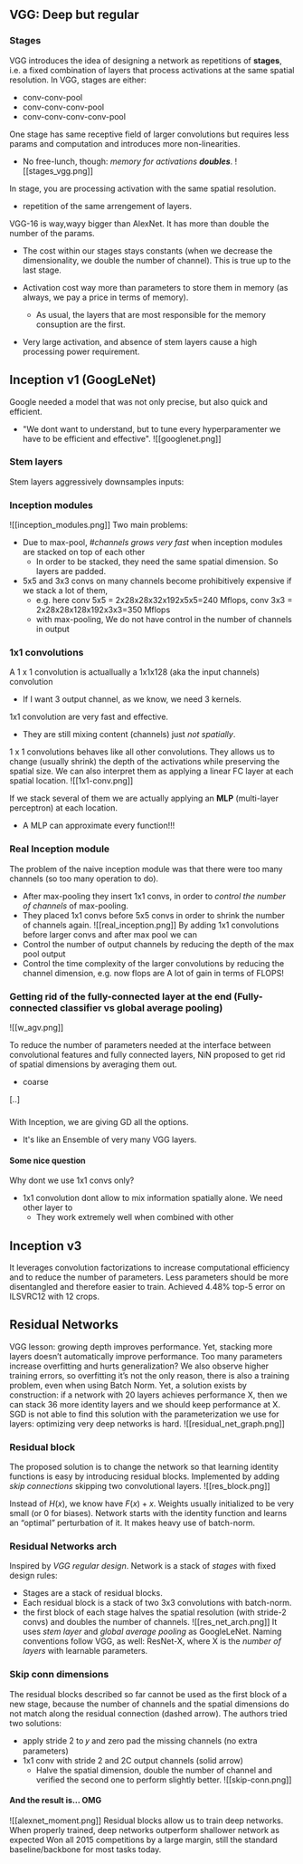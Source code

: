 
## VGG: Deep but regular

### Stages
VGG introduces the idea of designing a network as repetitions of __stages__, i.e. a fixed combination of layers that process activations at the same spatial resolution. In VGG, stages are either: 
- conv-conv-pool 
- conv-conv-conv-pool 
- conv-conv-conv-conv-pool

One stage has same receptive field of larger convolutions but requires less params and computation and introduces more non-linearities. 
- No free-lunch, though: _memory for activations __doubles___.
![[stages_vgg.png]]

In stage, you are processing activation with the same spatial resolution. 
- repetition of the same arrengement of layers.

VGG-16 is way,wayy bigger than AlexNet. It has more than double the number of the params. 
- The cost within our stages stays constants (when we decrease the dimensionality, we double the number of channel). This is true up to the last stage. 
- Activation cost way more than parameters to store them in memory (as always, we pay a price in terms of memory). 
	- As usual, the layers that are most responsible for the memory consuption are the first. 

- Very large activation, and absence of stem layers cause a high processing power requirement. 

## Inception v1 (GoogLeNet)
Google needed a model that was not only precise, but also quick and efficient. 
- "We dont want to understand, but to tune every hyperparamenter we have to be efficient and effective". 
![[googlenet.png]]

### Stem layers
Stem layers aggressively downsamples inputs:

### Inception modules
![[inception_modules.png]]
Two main problems: 
- Due to max-pool, $\#channels$ _grows very fast_ when inception modules are stacked on top of each other 
	- In order to be stacked, they need the same spatial dimension. So layers are padded. 
- 5x5 and 3x3 convs on many channels become prohibitively expensive if we stack a lot of them, 
	- e.g. here conv 5x5 = 2x28x28x32x192x5x5=240 Mflops, conv 3x3 = 2x28x28x128x192x3x3=350 Mflops
	- with max-pooling, We do not have control in the number of channels in output 

### 1x1 convolutions
A 1 x 1 convolution is actuallually a 1x1x128 (aka the input channels) convolution  
- If I want 3 output channel, as we know, we need 3 kernels. 

1x1 convolution are very fast and effective. 
- They are still mixing content (channels) just _not spatially_. 

1 x 1 convolutions behaves like all other convolutions. They allows us to change (usually shrink) the depth of the activations while preserving the spatial size. We can also interpret them as applying a linear FC layer at each spatial location.
![[1x1-conv.png]]

If we stack several of them we are actually applying an __MLP__ (multi-layer perceptron) at each location.
- A MLP can approximate every function!!!

### Real Inception module
The problem of the naive inception module was that there were too many channels (so too many operation to do).
- After max-pooling they insert 1x1 convs, in order to _control the number of channels_ of max-pooling. 
- They placed 1x1 convs before 5x5 convs in order to shrink the number of channels again. 
![[real_inception.png]]
By adding 1x1 convolutions before larger convs and after max pool we can 
- Control the number of output channels by reducing the depth of the max pool output 
- Control the time complexity of the larger convolutions by reducing the channel dimension, e.g. now flops are
A lot of gain in terms of FLOPS! 

### Getting rid of the fully-connected layer at the end (Fully-connected classifier vs global average pooling)

![[w_agv.png]]

To reduce the number of parameters needed at the interface between convolutional features and fully connected layers, NiN proposed to get rid of spatial dimensions by averaging them out. 
- coarse 

[..]

### 
With Inception, we are giving GD all the options. 
- It's like an Ensemble of very many VGG layers. 

#### Some nice question
Why dont we use 1x1 convs only?
- 1x1 convolution dont allow to mix information spatially alone. We need other layer to 
	- They work extremely well when combined with other 


## Inception v3
It leverages convolution factorizations to increase computational efficiency and to reduce the number of parameters. Less parameters should be more disentangled and therefore easier to train. Achieved 4.48% top-5 error on ILSVRC12 with 12 crops.

## Residual Networks
VGG lesson: growing depth improves performance. Yet, stacking more layers doesn’t automatically improve performance. Too many parameters increase overfitting and hurts generalization? We also observe higher training errors, so overfitting it’s not the only reason, there is also a training problem, even when using Batch Norm. Yet, a solution exists by construction: if a network with 20 layers achieves performance X, then we can stack 36 more identity layers and we should keep performance at X. SGD is not able to find this solution with the parameterization we use for layers: optimizing very deep networks is hard.
![[residual_net_graph.png]]

### Residual block
The proposed solution is to change the network so that learning identity functions is easy by introducing residual blocks. Implemented by adding _skip connections_ skipping two convolutional layers.
![[res_block.png]]

Instead of $H(x)$, we know have $F(x) + x$. 
Weights usually initialized to be very small (or 0 for biases). Network starts with the identity function and learns an “optimal” perturbation of it. It makes heavy use of batch-norm.

### Residual Networks arch
Inspired by _VGG regular design_.
Network is a stack of _stages_ with fixed design rules: 
- Stages are a stack of residual blocks.
- Each residual block is a stack of two 3x3 convolutions with batch-norm. 
- the first block of each stage halves the spatial resolution (with stride-2 convs) and doubles the number of channels.
 ![[res_net_arch.png]]
It uses _stem layer_ and _global average pooling_ as GoogleLeNet.
Naming conventions follow VGG, as well: ResNet-X, where X is the _number of layers_ with learnable parameters.

### Skip conn dimensions
The residual blocks described so far cannot be used as the first block of a new stage, because the number of channels and the spatial dimensions do not match along the residual connection (dashed arrow).
The authors tried two solutions: 
- apply stride 2 to 𝑦 and zero pad the missing channels (no extra parameters) 
- 1x1 conv with stride 2 and 2C output channels (solid arrow)
	- Halve the spatial dimension, double the number of channel
and verified the second one to perform slightly better.
![[skip-conn.png]]

#### And the result is... OMG
![[alexnet_moment.png]]
Residual blocks allow us to train deep networks. When properly trained, deep networks outperform shallower network as expected Won all 2015 competitions by a large margin, still the standard baseline/backbone for most tasks today.


